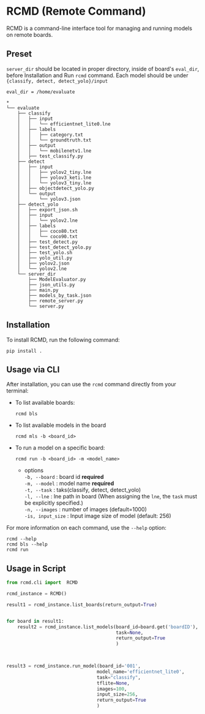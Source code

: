 # RCMD (Remote Command)

RCMD is a command-line interface tool for managing and running models on remote boards.

## Preset
`server_dir` should be located in proper directory,
inside of board's `eval_dir`, before Installation and Run `rcmd` command. 
Each model should be under `{classify, detect, detect_yolo}/input`

```
eval_dir = /home/evaluate

*
└── evaluate
    ├── classify
    │   ├── input
    │   │   └── efficientnet_lite0.lne
    │   ├── labels
    │   │   ├── category.txt
    │   │   └── groundtruth.txt
    │   ├── output
    │   │   └── mobilenetv1.lne
    │   ├── test_classify.py
    ├── detect
    │   ├── input
    │   │   ├── yolov2_tiny.lne
    │   │   ├── yolov3_keti.lne
    │   │   └── yolov3_tiny.lne
    │   ├── objectdetect_yolo.py
    │   └── output
    │       └── yolov3.json
    ├── detect_yolo
    │   ├── export_json.sh
    │   ├── input
    │   │   └── yolov2.lne
    │   ├── labels
    │   │   ├── coco80.txt
    │   │   └── coco90.txt
    │   ├── test_detect.py
    │   ├── test_detect_yolo.py
    │   ├── test_yolo.sh
    │   ├── yolo_util.py
    │   ├── yolov2.json
    │   └── yolov2.lne
    └── server_dir
        ├── ModelEvaluator.py
        ├── json_utils.py
        ├── main.py
        ├── models_by_task.json
        ├── remote_server.py
        └── server.py
```


## Installation

To install RCMD, run the following command:

```
pip install .
```

## Usage via CLI

After installation, you can use the `rcmd` command directly from your terminal:

- To list available boards:
  ```
  rcmd bls
  ```

- To list available models in the board
  ```
  rcmd mls -b <board_id>
  ```

- To run a model on a specific board:
  ```
  rcmd run -b <board_id> -m <model_name>
  ```
  - options  
    `-b, --board`     : board id **required**  
    `-m, --model`     : model name **required**  
    `-t, --task`      : taks(classify, detect, detect_yolo)  
    `-l, --lne`       : lne path in board (When assigning the `lne`, the `task` must be explicitly specified.)  
    `-n, --images`    : number of images (default=1000)  
    `-is, input_size` : Input image size of model (default: 256)  
  

For more information on each command, use the `--help` option:

```
rcmd --help
rcmd bls --help
rcmd run
``` 



## Usage in Script

```python
from rcmd.cli import  RCMD

rcmd_instance = RCMD()

result1 = rcmd_instance.list_boards(return_output=True)                         # if you want to get result, set


for board in result1:
    result2 = rcmd_instance.list_models(board_id=board.get('boardID'), 
                                        task=None,                               # task = (None, classify, detect, detect_yolo)
                                        return_output=True                       # if you want to get result, set return_output=True
                                        )    
   


result3 = rcmd_instance.run_model(board_id='001', 
                                 model_name='efficientnet_lite0',
                                 task="classify",
                                 tflite=None,
                                 images=100,
                                 input_size=256,
                                 return_output=True                             # if you want to get result, set return_output=True
                                 )

```


